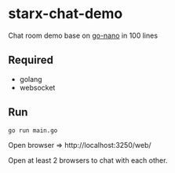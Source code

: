 # starx-chat-demo

Chat room demo base on [go-nano](https://github.com/aclisp/go-nano) in 100 lines

## Required

- golang
- websocket

## Run

```
go run main.go
```

Open browser => http://localhost:3250/web/

Open at least 2 browsers to chat with each other.
